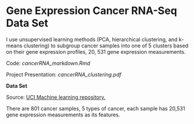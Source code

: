 # Gene Expression Cancer RNA-Seq Data Set

I use unsupervised learning methods (PCA, hierarchical clustering, 
and k-means clustering) to subgroup cancer samples into one of 5 clusters based
on their gene expression profiles, 20, 531 gene expression measurements. 

Code: *cancerRNA_markdown.Rmd*

Project Presentation: *cancerRNA_clustering.pdf*

**Data Set**

Source: [UCI Machine learning repository.](https://archive.ics.uci.edu/ml/datasets/gene+expression+cancer+RNA-Seq)

There are 801 cancer samples, 5 types of cancer, each sample has 20,531 gene expression
measurements as its features. 